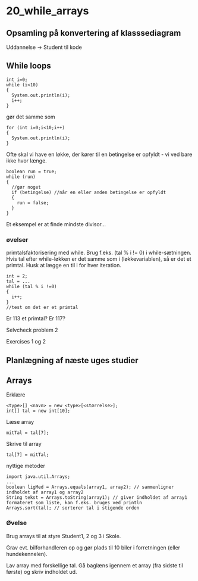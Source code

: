 # 20_while_arrays

## Opsamling på konvertering af klasssediagram
Uddannelse -> Student til kode

## While loops
``````
int i=0;
while (i<10)
{
  System.out.println(i);
  i++;
}
``````
gør det samme som
```````
for (int i=0;i<10;i++)
{
  System.out.println(i);
}
```````
Ofte skal vi have en løkke, der kører til en betingelse er opfyldt - vi ved bare ikke hvor længe.
```````
boolean run = true;
while (run)
{
  //gør noget
  if (betingelse) //når en eller anden betingelse er opfyldt
  {
    run = false;
  }
}
```````
Et eksempel er at finde mindste divisor...

### øvelser
primtalsfaktorisering med while. Brug f.eks. (tal % i != 0) i while-sætningen. Hvis tal efter while-løkken er det samme som i (løkkevariablen), så er det et primtal. Husk at lægge en til i for hver iteration.
```````
int = 2;
tal = ...
while (tal % i !=0)
{
  i++;
}
//test om det er et primtal
```````
Er 113 et primtal? Er 117?

Selvcheck problem 2

Exercises 1 og 2

## Planlægning af næste uges studier

## Arrays
Erklære
``````
<type>[] <navn> = new <type>[<størrelse>];
int[] tal = new int[10];
``````
Læse array
```````
mitTal = tal[7];
```````
Skrive til array
```````
tal[7] = mitTal;
```````
nyttige metoder
```````
import java.util.Arrays;
...
boolean ligMed = Arrays.equals(array1, array2); // sammenligner indholdet af array1 og array2
String tekst = Arrays.toString(array1); // giver indholdet af array1 formateret som liste, kan f.eks. bruges ved println
Arrays.sort(tal); // sorterer tal i stigende orden
```````
### Øvelse
Brug arrays til at styre Student1, 2 og 3 i Skole.

Grav evt. bilforhandleren op og gør plads til 10 biler i forretningen (eller hundekennelen).

Lav array med forskellige tal.
Gå baglæns igennem et array (fra sidste til første) og skriv indholdet ud.
